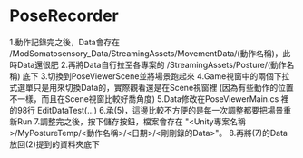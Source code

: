 # PoseRecorder
1.動作記錄完之後，Data會存在 /ModSomatosensory_Data/StreamingAssets/MovementData/(動作名稱)，此時Data還很肥
2.再將Data自行拉至各專案的 /StreamingAssets/Posture/(動作名稱) 底下
3.切換到PoseViewerScene並將場景跑起來
4.Game視窗中的兩個下拉式選單只是用來切換Data的，實際觀看還是在Scene視窗裡  (因為有些動作的位置不一樣，而且在Scene視窗比較好喬角度)
5.Data修改在PoseViewerMain.cs 裡的98行 EditDataTest(...)
6.承(5)，這邊比較不方便的是每一次調整都要把場景重新Run
7.調整完之後，按下儲存按鈕，檔案會存在 "<Unity專案名稱>/MyPostureTemp/<動作名稱>/<日期>/<剛剛錄的Data>"。
8.再將(7)的Data放回(2)提到的資料夾底下
